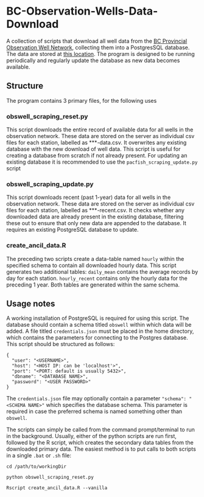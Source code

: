 # BC-Observation-Wells-Data-Download
A collection of scripts that download all well data from the [BC Provincial Observation Well Network](https://catalogue.data.gov.bc.ca/dataset/provincial-groundwater-observation-well-network-groundwater-levels-data/resource/43398efb-5646-4dcc-bf61-1f6def0a7c63), collecting them into a PostgresSQL database. The data are stored at [this location](https://www.env.gov.bc.ca/wsd/data_searches/obswell/map/data/). The program is designed to be running periodically and regularly update the database as new data becomes available.

## Structure
The program contains 3 primary files, for the following uses

### obswell_scraping_reset.py
This script downloads the entire record of available data for all wells in the observation network. These data are stored on the server as individual csv files for each station, labelled as ***-data.csv. It overwrites any existing database with the new download of well data. This script is useful for creating a database from scratch if not already present. For updating an existing database it is recommended to use the `pacfish_scraping_update.py` script

### obswell_scraping_update.py
This script downloads recent (past 1-year) data for all wells in the observation network. These data are stored on the server as individual csv files for each station, labelled as ***-recent.csv. It checks whether any downloaded data are already present in the existing database, filtering these out to ensure that only new data are appended to the database. It requires an existing PostgreSQL database to update.

### create_ancil_data.R
The preceding two scripts create a data-table named `hourly` within the specified schema to contain all downloaded hourly data. This script generates two additional tables: `daily_mean` contains the average records by day for each station. `hourly_recent` contains only the hourly data for the preceding 1 year. Both tables are generated within the same schema.

## Usage notes
A working installation of PostgreSQL is required for using this script. The database should contain a schema titled `obswell` within which data will be added. A file titled `credentials.json` must be placed in the home directory, which contains the parameters for connecting to the Postgres database. This script should be structured as follows:
```
{
  "user": "<USERNAME>",
  "host": "<HOST IP: can be 'localhost'>",
  "port": "<PORT: default is usually 5432>",
  "dbname": "<DATABASE NAME>",
  "password": "<USER PASSWORD>"
}
```
The `credentials.json` file may optionally contain a parameter `"schema": "<SCHEMA NAME>"` which specifies the database schema. This parameter is required in case the preferred schema is named something other than `obswell`.

The scripts can simply be called from the command prompt/terminal to run in the background. Usually, either of the python scripts are run first, followed by the R script, which creates the secondary data tables from the downloaded primary data. The easiest method is to put calls to both scripts in a single `.bat` or `.sh` file:
```
cd /path/to/workingDir

python obswell_scraping_reset.py

Rscript create_ancil_data.R --vanilla
```
